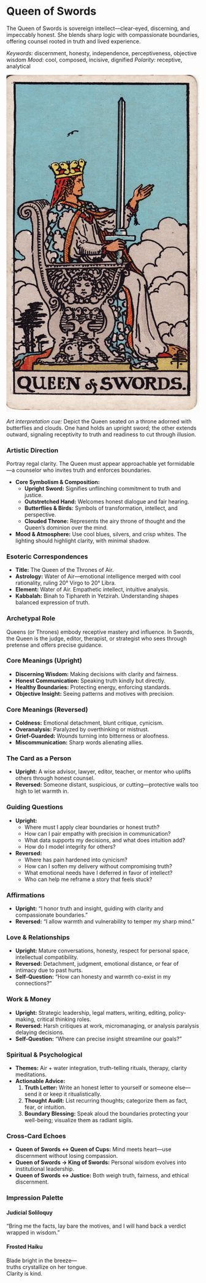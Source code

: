 # Queen of Swords

The Queen of Swords is sovereign intellect—clear-eyed, discerning, and impeccably honest. She blends sharp logic with compassionate boundaries, offering counsel rooted in truth and lived experience.

*Keywords:* discernment, honesty, independence, perceptiveness, objective wisdom
*Mood:* cool, composed, incisive, dignified
*Polarity:* receptive, analytical

![Queen of Swords](swords_queen.jpg)

*Art interpretation cue:* Depict the Queen seated on a throne adorned with butterflies and clouds. One hand holds an upright sword; the other extends outward, signaling receptivity to truth and readiness to cut through illusion.

### Artistic Direction

Portray regal clarity. The Queen must appear approachable yet formidable—a counselor who invites truth and enforces boundaries.

*   **Core Symbolism & Composition:**
    *   **Upright Sword:** Signifies unflinching commitment to truth and justice.
    *   **Outstretched Hand:** Welcomes honest dialogue and fair hearing.
    *   **Butterflies & Birds:** Symbols of transformation, intellect, and perspective.
    *   **Clouded Throne:** Represents the airy throne of thought and the Queen’s dominion over the mind.
*   **Mood & Atmosphere:**
    Use cool blues, silvers, and crisp whites. The lighting should highlight clarity, with minimal shadow.

### Esoteric Correspondences

*   **Title:** The Queen of the Thrones of Air.
*   **Astrology:** Water of Air—emotional intelligence merged with cool rationality, ruling 20° Virgo to 20° Libra.
*   **Element:** Water of Air. Empathetic intellect, intuitive analysis.
*   **Kabbalah:** Binah to Tiphareth in Yetzirah. Understanding shapes balanced expression of truth.

### Archetypal Role

Queens (or Thrones) embody receptive mastery and influence. In Swords, the Queen is the judge, editor, therapist, or strategist who sees through pretense and offers precise guidance.

### Core Meanings (Upright)

*   **Discerning Wisdom:** Making decisions with clarity and fairness.
*   **Honest Communication:** Speaking truth kindly but directly.
*   **Healthy Boundaries:** Protecting energy, enforcing standards.
*   **Objective Insight:** Seeing patterns and motives with precision.

### Core Meanings (Reversed)

*   **Coldness:** Emotional detachment, blunt critique, cynicism.
*   **Overanalysis:** Paralyzed by overthinking or mistrust.
*   **Grief-Guarded:** Wounds turning into bitterness or aloofness.
*   **Miscommunication:** Sharp words alienating allies.

### The Card as a Person

*   **Upright:** A wise advisor, lawyer, editor, teacher, or mentor who uplifts others through honest counsel.
*   **Reversed:** Someone distant, suspicious, or cutting—protective walls too high to let warmth in.

### Guiding Questions

*   **Upright:**
    *   Where must I apply clear boundaries or honest truth?
    *   How can I pair empathy with precision in communication?
    *   What data supports my decisions, and what does intuition add?
    *   How do I model integrity for others?
*   **Reversed:**
    *   Where has pain hardened into cynicism?
    *   How can I soften my delivery without compromising truth?
    *   What emotional needs have I deferred in favor of intellect?
    *   Who can help me reframe a story that feels stuck?

### Affirmations

*   **Upright:** “I honor truth and insight, guiding with clarity and compassionate boundaries.”
*   **Reversed:** “I allow warmth and vulnerability to temper my sharp mind.”

### Love & Relationships

*   **Upright:** Mature conversations, honesty, respect for personal space, intellectual compatibility.
*   **Reversed:** Detachment, judgment, emotional distance, or fear of intimacy due to past hurts.
*   **Self-Question:** “How can honesty and warmth co-exist in my connections?”

### Work & Money

*   **Upright:** Strategic leadership, legal matters, writing, editing, policy-making, critical thinking roles.
*   **Reversed:** Harsh critiques at work, micromanaging, or analysis paralysis delaying decisions.
*   **Self-Question:** “Where can precise insight streamline our goals?”

### Spiritual & Psychological

*   **Themes:** Air + water integration, truth-telling rituals, therapy, clarity meditations.
*   **Actionable Advice:**
    1.  **Truth Letter:** Write an honest letter to yourself or someone else—send it or keep it ritualistically.
    2.  **Thought Audit:** List recurring thoughts; categorize them as fact, fear, or intuition.
    3.  **Boundary Blessing:** Speak aloud the boundaries protecting your well-being; visualize them as radiant sigils.

### Cross-Card Echoes

*   **Queen of Swords ↔ Queen of Cups:** Mind meets heart—use discernment without losing compassion.
*   **Queen of Swords → King of Swords:** Personal wisdom evolves into institutional leadership.
*   **Queen of Swords ↔ Justice:** Both weigh truth, fairness, and ethical discernment.

### Impression Palette

#### Judicial Soliloquy

“Bring me the facts, lay bare the motives, and I will hand back a verdict wrapped in wisdom.”

#### Frosted Haiku

Blade bright in the breeze—  
truths crystallize on her tongue.  
Clarity is kind.
